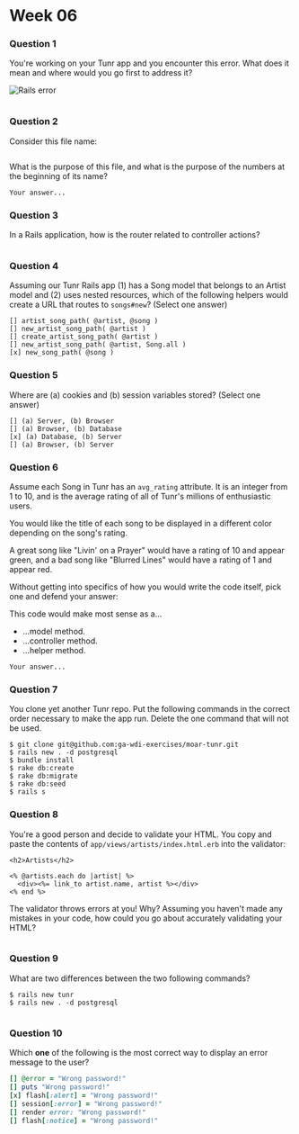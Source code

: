 # Week 06

### Question 1

You're working on your Tunr app and you encounter this error. What does it mean and where would you go first to address it?  

![Rails error](http://i.imgur.com/9NR7XNT.png)  

```The error is telling us that we are missing a file for the view. Go to the app/views folder within tunr.
```

### Question 2

Consider this file name:

```20150726145027_create_artists.rb
```

What is the purpose of this file, and what is the purpose of the numbers at the beginning of its name?

```This is a migration. They are a feature of Active Record that allow the user to make changes and update their database over time. Migrations allow us to avoid hardcoding schema modifications in pure SQL by using Ruby Domain Specific Language to describe changes to table. The numbers in the file represent the timestamp, which is called for as an attribute in the database table. It order, it stands for Year, Month, Day, Hour, Minute, Second....or UTC YYYYMMDDHHMMSS. For this file, the year is Year 2015, Month is July or 07, Day is 26, Hour is 1400 (2pm), Minute is 50, Second is 27.  
Your answer...
```

### Question 3

In a Rails application, how is the router related to controller actions?  

```The router comes before the controller (it is the gateway to the MVC). The role of the router is to receive an HTTP request and match it to a controller that will carry out the requested action.  
```

### Question 4

Assuming our Tunr Rails app (1) has a Song model that belongs to an Artist model and (2) uses nested resources, which of the following helpers would create a URL that routes to `songs#new`? (Select one answer)  

```
[] artist_song_path( @artist, @song )
[] new_artist_song_path( @artist )
[] create_artist_song_path( @artist )
[] new_artist_song_path( @artist, Song.all )
[x] new_song_path( @song )
```

### Question 5

Where are (a) cookies and (b) session variables stored? (Select one answer)  

```
[] (a) Server, (b) Browser  
[] (a) Browser, (b) Database  
[x] (a) Database, (b) Server  
[] (a) Browser, (b) Server  
```

### Question 6

Assume each Song in Tunr has an `avg_rating` attribute. It is an integer from 1 to 10, and is the average rating of all of Tunr's millions of enthusiastic users.

You would like the title of each song to be displayed in a different color depending on the song's rating.

A great song like "Livin' on a Prayer" would have a rating of 10 and appear green, and a bad song like "Blurred Lines" would have a rating of 1 and appear red.

Without getting into specifics of how you would write the code itself, pick one and defend your answer:

This code would make most sense as a...
- ...model method.
- ...controller method.
- ...helper method.

```text
Your answer...
```

### Question 7

You clone yet another Tunr repo. Put the following commands in the correct order necessary to make the app run. Delete the one command that will not be used.

```
$ git clone git@github.com:ga-wdi-exercises/moar-tunr.git
$ rails new . -d postgresql
$ bundle install
$ rake db:create
$ rake db:migrate
$ rake db:seed
$ rails s
```

### Question 8

You're a good person and decide to validate your HTML. You copy and paste the contents of `app/views/artists/index.html.erb` into the validator:

```erb
<h2>Artists</h2>

<% @artists.each do |artist| %>
  <div><%= link_to artist.name, artist %></div>
<% end %>
```

The validator throws errors at you! Why? Assuming you haven't made any mistakes in your code, how could you go about accurately validating your HTML?

```1. Declare document type <!DOCTYPE html>

```

### Question 9

What are two differences between the two following commands?

```
$ rails new tunr
$ rails new . -d postgresql
```

```'rails new tunr' creates a directory called 'tunr' and will install the gem dependencies that are already mentioned in Gemfile using bundle install. 'rails new . -d postgresql' tells 'tunr' to use postgres as its default database. Otherwise, Rails uses SQLite as a database by default.
```

### Question 10

Which **one** of the following is the most correct way to display an error message to the user?

```rb
[] @error = "Wrong password!"
[] puts "Wrong password!"
[x] flash[:alert] = "Wrong password!"
[] session[:error] = "Wrong password!"
[] render error: "Wrong password!"
[] flash[:notice] = "Wrong password!"
```
